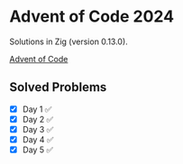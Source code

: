 # Advent of Code 2024

Solutions in Zig (version 0.13.0).

[Advent of Code](https://adventofcode.com/2024)

## Solved Problems

- [x] Day 1 ✅
- [x] Day 2 ✅
- [x] Day 3 ✅ 
- [x] Day 4 ✅
- [x] Day 5 ✅
